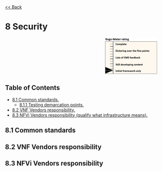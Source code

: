 [<< Back](../../ref_model)
# 8	Security
<p align="right"><img src="../figures/bogo_ifo.png" alt="scope" title="Scope" width="35%"/></p>

## Table of Contents
* [8.1 Common standards.](#8.1)
  * [8.1.1 Testing demarcation points.](#8.1.1)
* [8.2 VNF Vendors responsibility.](#8.2)
* [8.3 NFVi Vendors responsibility (qualify what infrastructure means).](#8.3)

<a name="8.1"></a>
## 8.1 Common standards

<a name="8.2"></a>
## 8.2 VNF Vendors responsibility

<a name="8.3"></a>
## 8.3 NFVi Vendors responsibility
